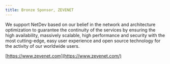 ```yaml
---
title: Bronze Sponsor, ZEVENET
---
```


We support NetDev based on our belief in the network and architecture optimization to guarantee the continuity of the services by ensuring the high availability, massively scalable, high performance and security with the most cutting-edge, easy user experience and open source technology for the activity of our worldwide users.

[https://www.zevenet.com](https://www.zevenet.com/)
